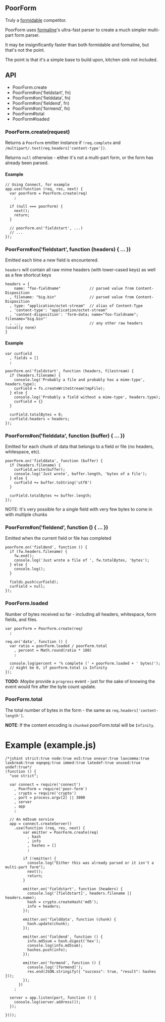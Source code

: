 ## PoorForm

Truly a [formidable](https://github.com/felixge/node-formidable) competitor.

PoorForm uses [formaline](https://github.com/rootslab/formaline)'s
ultra-fast parser to create a much simpler multi-part form parser.

It may be insignificantly faster than both formidable and formaline, but that's not the point.

The point is that it's a simple base to build upon, kitchen sink not included.

## API

  * PoorForm.create
  * PoorForm#on('fieldstart', fn)
  * PoorForm#on('fielddata', fn)
  * PoorForm#on('fieldend', fn)
  * PoorForm#on('formend', fn)
  * PoorForm#total
  * PoorForm#loaded

### PoorForm.create(request)

Returns a `PoorForm` emitter instance if `!req.complete` and `/multipart/.test(req.headers['content-type'])`.

Returns `null` otherwise - either it's not a multi-part form, or the form has already been parsed.

#### Example

    // Using Connect, for example
    app.use(function (req, res, next) {
      var poorForm = PoorForm.create(req)
        ;

      if (null === poorForm) {
        next();
        return;
      }

      // poorForm.on('fieldstart', ...)
      // ...
    });

### PoorForm#on('fieldstart', function (headers) { ... })

Emitted each time a new field is encountered.

`headers` will contain all raw mime headers (with lower-cased keys) as well as a few shortcut keys

    headers = {
        name: "foo-fieldname"             // parsed value from Content-Disposition
      , filename: "big.bin"               // parsed value from Content-Disposition
      , type: "application/octet-stream"  // alias of Content-Type
      , 'content-type': "application/octet-stream"
      , 'content-disposition': 'form-data; name="foo-fieldname"; filename="big.bin"'
      , ...                               // any other raw headers (usually none)
    }

#### Example

    var curField
      , fields = []
      ;

    poorForm.on('fieldstart', function (headers, filestream) {
      if (headers.filename) {
        console.log('Probably a file and probably has a mime-type', headers.type);
        curField = fs.createWriteStream(tmpFile);
      } else {
        console.log('Probably a field without a mime-type', headers.type);
        curField = {}
      }

      curField.totalBytes = 0;
      curField.headers = headers;
    });

### PoorForm#on('fielddata', function (buffer) { ... })

Emitted for each chunk of data that belongs to a field or file (no headers, whitespace, etc).

    poorForm.on('fielddata', function (buffer) {
      if (headers.filename) {
        curField.write(buffer);
        console.log('Just wrote', buffer.length, 'bytes of a file');
      } else {
        curField += buffer.toString('utf8')
      }

      curField.totalBytes += buffer.length;
    });

NOTE: It's very possible for a single field with very few bytes to come in with multiple chunks

### PoorForm#on('fieldend', function () { ... })

Emitted when the current field or file has completed

    poorForm.on('fieldend', function () {
      if (fw.headers.filename) {
        fw.end();
        console.log('Just wrote a file of ', fw.totalBytes, 'bytes');
      } else {
        console.log();
      }

      fields.push(curField);
      curField = null;
    });

### PoorForm.loaded

Number of bytes received so far - including all headers, whitespace, form fields, and files.

    var poorForm = PoorForm.create(req)
      ;

    req.on('data', function () {
      var ratio = poorForm.loaded / poorForm.total
        , percent = Math.round(ratio * 100)
        ;

      console.log(percent + '% complete (' + poorForm.loaded + ' bytes)');
      // might be 0, if poorForm.total is Infinity
    });

**TODO**: *Maybe* provide a `progress` event - just for the sake of knowing the event would fire after the byte count update.

### PoorForm.total

The total number of bytes in the form - the same as `req.headers['content-length']`.

**NOTE**: If the content encoding is `chunked` poorForm.total will be `Infinity`.

Example (example.js)
===

    /*jshint strict:true node:true es5:true onevar:true laxcomma:true laxbreak:true eqeqeq:true immed:true latedef:true unused:true undef:true*/
    (function () {
      "use strict";

      var connect = require('connect')
        , PoorForm = require('poor-form')
        , crypto = require('crypto')
        , port = process.argv[2] || 3000
        , server
        , app
        ;

      // An md5sum service
      app = connect.createServer()
        .use(function (req, res, next) {
            var emitter = PoorForm.create(req)
              , hash
              , info
              , hashes = []
              ;

            if (!emitter) {
              console.log("Either this was already parsed or it isn't a multi-part form");
              next();
              return;
            }

            emitter.on('fieldstart', function (headers) {
              console.log('[fieldstart]', headers.filename || headers.name);
              hash = crypto.createHash('md5');
              info = headers;
            });

            emitter.on('fielddata', function (chunk) {
              hash.update(chunk);
            });

            emitter.on('fieldend', function () {
              info.md5sum = hash.digest('hex');
              console.log(info.md5sum);
              hashes.push(info);
            });

            emitter.on('formend', function () {
              console.log('[formend]');
              res.end(JSON.stringify({ "success": true, "result": hashes }));
            });
          })
        ;

      server = app.listen(port, function () {
        console.log(server.address());
      });

    }());
